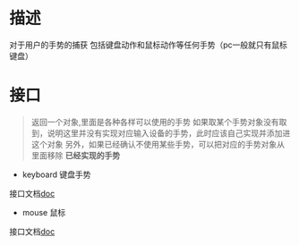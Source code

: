 # 描述
对于用户的手势的捕获
包括键盘动作和鼠标动作等任何手势（pc一般就只有鼠标键盘）
# 接口
> 返回一个对象,里面是各种各样可以使用的手势
> 如果取某个手势对象没有取到，说明这里并没有实现对应输入设备的手势，此时应该自己实现并添加进这个对象
> 另外，如果已经确认不使用某些手势，可以把对应的手势对象从里面移除
**已经实现的手势**
+ keyboard
键盘手势

接口文档[doc](./keyboard/doc.md)

+ mouse
鼠标

接口文档[doc](./mouse/doc.md)